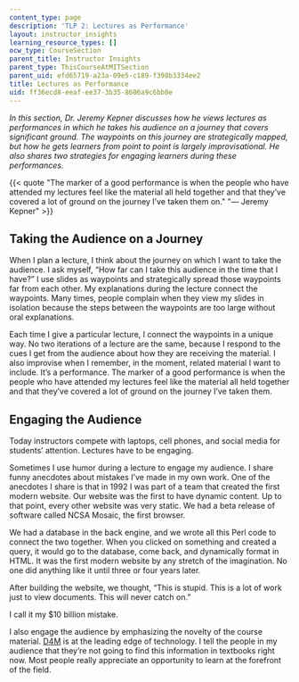 ```yaml
---
content_type: page
description: 'TLP 2: Lectures as Performance'
layout: instructor_insights
learning_resource_types: []
ocw_type: CourseSection
parent_title: Instructor Insights
parent_type: ThisCourseAtMITSection
parent_uid: efd65719-a23a-09e5-c189-f398b3334ee2
title: Lectures as Performance
uid: ff36ecd8-eeaf-ee37-3b35-8606a9c6bb0e
---
```


_In this section, Dr. Jeremy Kepner discusses how he views lectures as performances in which he takes his audience on a journey that covers significant ground. The waypoints on this journey are strategically mapped, but how he gets learners from point to point is largely improvisational. He also shares two strategies for engaging learners during these performances._

{{< quote "The marker of a good performance is when the people who have attended my lectures feel like the material all held together and that they’ve covered a lot of ground on the journey I’ve taken them on." "— Jeremy Kepner" >}}

Taking the Audience on a Journey
--------------------------------

When I plan a lecture, I think about the journey on which I want to take the audience. I ask myself, “How far can I take this audience in the time that I have?” I use slides as waypoints and strategically spread those waypoints far from each other. My explanations during the lecture connect the waypoints. Many times, people complain when they view my slides in isolation because the steps between the waypoints are too large without oral explanations.

Each time I give a particular lecture, I connect the waypoints in a unique way. No two iterations of a lecture are the same, because I respond to the cues I get from the audience about how they are receiving the material. I also improvise when I remember, in the moment, related material I want to include. It’s a performance. The marker of a good performance is when the people who have attended my lectures feel like the material all held together and that they’ve covered a lot of ground on the journey I’ve taken them.

Engaging the Audience
---------------------

Today instructors compete with laptops, cell phones, and social media for students’ attention. Lectures have to be engaging.

Sometimes I use humor during a lecture to engage my audience. I share funny anecdotes about mistakes I’ve made in my own work. One of the anecdotes I share is that in 1992 I was part of a team that created the first modern website. Our website was the first to have dynamic content. Up to that point, every other website was very static. We had a beta release of software called NCSA Mosaic, the first browser.

We had a database in the back engine, and we wrote all this Perl code to connect the two together. When you clicked on something and created a query, it would go to the database, come back, and dynamically format in HTML. It was the first modern website by any stretch of the imagination. No one did anything like it until three or four years later.

After building the website, we thought, “This is stupid. This is a lot of work just to view documents. This will never catch on.”

I call it my $10 billion mistake.

I also engage the audience by emphasizing the novelty of the course material. [D4M](http://www.mit.edu/~kepner/D4M/) is at the leading edge of technology. I tell the people in my audience that they’re not going to find this information in textbooks right now. Most people really appreciate an opportunity to learn at the forefront of the field.